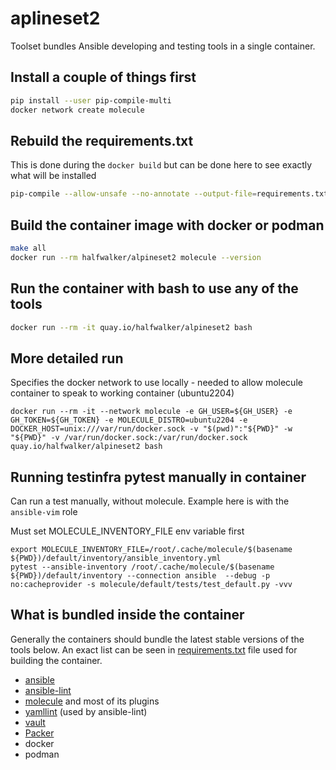 # aplineset2

Toolset bundles Ansible developing and testing tools in a single container.

## Install a couple of things first

```bash
pip install --user pip-compile-multi
docker network create molecule
```

## Rebuild the requirements.txt

This is done during the `docker build` but can be done here to see exactly what will be installed

```bash
pip-compile --allow-unsafe --no-annotate --output-file=requirements.txt requirements.in
```

## Build the container image with docker or podman

```bash
make all
docker run --rm halfwalker/alpineset2 molecule --version
```

## Run the container with bash to use any of the tools

```bash
docker run --rm -it quay.io/halfwalker/alpineset2 bash
```

## More detailed run

Specifies the docker network to use locally - needed to allow molecule container to speak to working container (ubuntu2204)
```
docker run --rm -it --network molecule -e GH_USER=${GH_USER} -e GH_TOKEN=${GH_TOKEN} -e MOLECULE_DISTRO=ubuntu2204 -e DOCKER_HOST=unix:///var/run/docker.sock -v "$(pwd)":"${PWD}" -w "${PWD}" -v /var/run/docker.sock:/var/run/docker.sock quay.io/halfwalker/alpineset2 bash
```

## Running testinfra pytest manually in container

Can run a test manually, without molecule.  Example here is with the `ansible-vim` role

Must set MOLECULE_INVENTORY_FILE env variable first

```
export MOLECULE_INVENTORY_FILE=/root/.cache/molecule/$(basename ${PWD})/default/inventory/ansible_inventory.yml
pytest --ansible-inventory /root/.cache/molecule/$(basename ${PWD})/default/inventory --connection ansible  --debug -p no:cacheprovider -s molecule/default/tests/test_default.py -vvv
```

## What is bundled inside the container

Generally the containers should bundle the latest stable versions of the tools below. An exact list can be seen in [requirements.txt](https://github.com/ansible-community/toolset/blob/main/requirements.txt) file used for building the container.

* [ansible](https://pypi.org/project/ansible/)
* [ansible-lint](https://pypi.org/project/ansible-lint/)
* [molecule](https://pypi.org/project/molecule/) and most of its plugins
* [yamllint](https://yamllint.readthedocs.io/en/stable/) (used by ansible-lint)
* [vault](https://www.vaultproject.io/downloads)
* [Packer](https://www.terraform.io/downloads)
* docker
* podman
